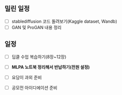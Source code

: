 ## 밀린 일정
- [ ] stablediffusion 코드 돌려보기(Kaggle dataset, Wandb)
- [ ] GAN 및 ProGAN 내용 정리

## 일정
- [ ] 딥클 수업 복습하기(8장~12장)
- [ ] **MLPA 노트북 정리해서 반납하기(전원 설정)**
- [ ] 요담이 과외 준비
- [ ] 공모전 아이디에이션 준비

